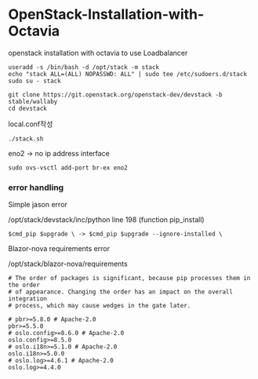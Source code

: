 # OpenStack-Installation-with-Octavia
openstack installation with octavia to use Loadbalancer


```
useradd -s /bin/bash -d /opt/stack -m stack
echo "stack ALL=(ALL) NOPASSWD: ALL" | sudo tee /etc/sudoers.d/stack
sudo su - stack
```

```
git clone https://git.openstack.org/openstack-dev/devstack -b stable/wallaby
cd devstack
```

local.conf작성

```
./stack.sh
```

eno2 -> no ip address interface
```
sudo ovs-vsctl add-port br-ex eno2
```


### error handling

Simple jason error

/opt/stack/devstack/inc/python  line 198 (function pip_install)
```
$cmd_pip $upgrade \ -> $cmd_pip $upgrade --ignore-installed \
```


Blazor-nova requirements error

/opt/stack/blazor-nova/requirements

```
# The order of packages is significant, because pip processes them in the order
# of appearance. Changing the order has an impact on the overall integration
# process, which may cause wedges in the gate later.

# pbr>=5.8.0 # Apache-2.0
pbr>=5.5.0
# oslo.config>=8.6.0 # Apache-2.0
oslo.config>=8.5.0
# oslo.i18n>=5.1.0 # Apache-2.0
oslo.i18n>=5.0.0
# oslo.log>=4.6.1 # Apache-2.0
oslo.log>=4.4.0
```
